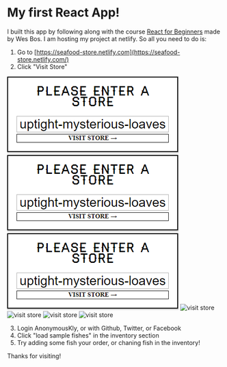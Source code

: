 # My first React App!

I built this app by following along with the course [React for Beginners](https://reactforbeginners.com/) made by Wes Bos.
I am hosting my project at netlify. So all you need to do is:

1. Go to [https://seafood-store.netlify.com](https://seafood-store.netlify.com/)
2. Click "Visit Store"

![visit store](./public/app-screenshots/screen.PNG)
![visit store](public/app-screenshots/screen.PNG)
![visit store](/public/app-screenshots/screen.PNG)
![visit store](app-screenshots/screen.PNG)
![visit store](assets/screen.PNG)
![visit store](./assets/screen.PNG)
![visit store](/assets/screen.PNG)

3. Login AnonymousKly, or with Github, Twitter, or Facebook
4. Click "load sample fishes" in the inventory section
5. Try adding some fish your order, or chaning fish in the inventory!

Thanks for visiting!
